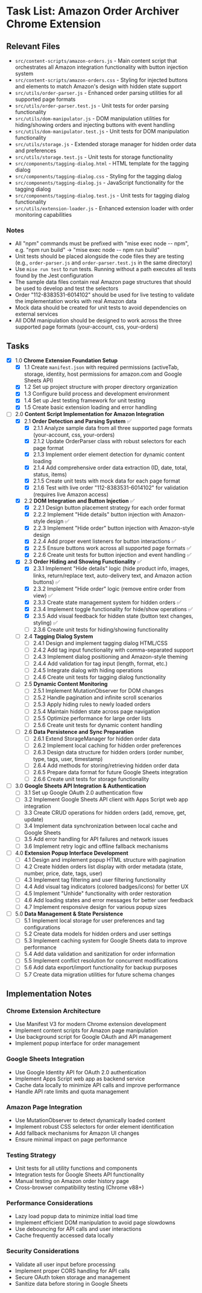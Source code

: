 # Task List: Amazon Order Archiver Chrome Extension

## Relevant Files

- `src/content-scripts/amazon-orders.js` - Main content script that orchestrates all Amazon integration functionality with button injection system
- `src/content-scripts/amazon-orders.css` - Styling for injected buttons and elements to match Amazon's design with hidden state support
- `src/utils/order-parser.js` - Enhanced order parsing utilities for all supported page formats
- `src/utils/order-parser.test.js` - Unit tests for order parsing functionality
- `src/utils/dom-manipulator.js` - DOM manipulation utilities for hiding/showing orders and injecting buttons with event handling
- `src/utils/dom-manipulator.test.js` - Unit tests for DOM manipulation functionality
- `src/utils/storage.js` - Extended storage manager for hidden order data and preferences
- `src/utils/storage.test.js` - Unit tests for storage functionality
- `src/components/tagging-dialog.html` - HTML template for the tagging dialog
- `src/components/tagging-dialog.css` - Styling for the tagging dialog
- `src/components/tagging-dialog.js` - JavaScript functionality for the tagging dialog
- `src/components/tagging-dialog.test.js` - Unit tests for tagging dialog functionality
- `src/utils/extension-loader.js` - Enhanced extension loader with order monitoring capabilities

### Notes

- All "npm" commands must be prefixed with "mise exec node -- npm", e.g. "npm run build" -> "mise exec node -- npm run build"
- Unit tests should be placed alongside the code files they are testing (e.g., `order-parser.js` and `order-parser.test.js` in the same directory)
- Use `mise run test` to run tests. Running without a path executes all tests found by the Jest configuration
- The sample data files contain real Amazon page structures that should be used to develop and test the selectors
- Order "112-8383531-6014102" should be used for live testing to validate the implementation works with real Amazon data
- Mock data should be created for unit tests to avoid dependencies on external services
- All DOM manipulation should be designed to work across the three supported page formats (your-account, css, your-orders)

## Tasks

- [x] 1.0 **Chrome Extension Foundation Setup**
  - [x] 1.1 Create `manifest.json` with required permissions (activeTab, storage, identity, host permissions for amazon.com and Google Sheets API)
  - [x] 1.2 Set up project structure with proper directory organization
  - [x] 1.3 Configure build process and development environment
  - [x] 1.4 Set up Jest testing framework for unit testing
  - [x] 1.5 Create basic extension loading and error handling

- [ ] 2.0 **Content Script Implementation for Amazon Integration**
  - [x] 2.1 **Order Detection and Parsing System** ✅
    - [x] 2.1.1 Analyze sample data from all three supported page formats (your-account, css, your-orders)
    - [x] 2.1.2 Update OrderParser class with robust selectors for each page format
    - [x] 2.1.3 Implement order element detection for dynamic content loading
    - [x] 2.1.4 Add comprehensive order data extraction (ID, date, total, status, items)
    - [x] 2.1.5 Create unit tests with mock data for each page format
    - [x] 2.1.6 Test with live order "112-8383531-6014102" for validation (requires live Amazon access)
  - [x] 2.2 **DOM Integration and Button Injection** ✅
    - [x] 2.2.1 Design button placement strategy for each order format
    - [x] 2.2.2 Implement "Hide details" button injection with Amazon-style design ✅
    - [x] 2.2.3 Implement "Hide order" button injection with Amazon-style design
    - [x] 2.2.4 Add proper event listeners for button interactions ✅
    - [x] 2.2.5 Ensure buttons work across all supported page formats ✅
    - [x] 2.2.6 Create unit tests for button injection and event handling ✅
  - [x] 2.3 **Order Hiding and Showing Functionality** ✅
    - [x] 2.3.1 Implement "Hide details" logic (hide product info, images, links, return/replace text, auto-delivery text, and Amazon action buttons) ✅
    - [x] 2.3.2 Implement "Hide order" logic (remove entire order from view) ✅
    - [x] 2.3.3 Create state management system for hidden orders ✅
    - [x] 2.3.4 Implement toggle functionality for hide/show operations ✅
    - [x] 2.3.5 Add visual feedback for hidden state (button text changes, styling) ✅
    - [ ] 2.3.6 Create unit tests for hiding/showing functionality
  - [ ] 2.4 **Tagging Dialog System**
    - [ ] 2.4.1 Design and implement tagging dialog HTML/CSS
    - [ ] 2.4.2 Add tag input functionality with comma-separated support
    - [ ] 2.4.3 Implement dialog positioning and Amazon-style theming
    - [ ] 2.4.4 Add validation for tag input (length, format, etc.)
    - [ ] 2.4.5 Integrate dialog with hiding operations
    - [ ] 2.4.6 Create unit tests for tagging dialog functionality
  - [ ] 2.5 **Dynamic Content Monitoring**
    - [ ] 2.5.1 Implement MutationObserver for DOM changes
    - [ ] 2.5.2 Handle pagination and infinite scroll scenarios
    - [ ] 2.5.3 Apply hiding rules to newly loaded orders
    - [ ] 2.5.4 Maintain hidden state across page navigation
    - [ ] 2.5.5 Optimize performance for large order lists
    - [ ] 2.5.6 Create unit tests for dynamic content handling
  - [ ] 2.6 **Data Persistence and Sync Preparation**
    - [ ] 2.6.1 Extend StorageManager for hidden order data
    - [ ] 2.6.2 Implement local caching for hidden order preferences
    - [ ] 2.6.3 Design data structure for hidden orders (order number, type, tags, user, timestamp)
    - [ ] 2.6.4 Add methods for storing/retrieving hidden order data
    - [ ] 2.6.5 Prepare data format for future Google Sheets integration
    - [ ] 2.6.6 Create unit tests for storage functionality

- [ ] 3.0 **Google Sheets API Integration & Authentication**
  - [ ] 3.1 Set up Google OAuth 2.0 authentication flow
  - [ ] 3.2 Implement Google Sheets API client with Apps Script web app integration
  - [ ] 3.3 Create CRUD operations for hidden orders (add, remove, get, update)
  - [ ] 3.4 Implement data synchronization between local cache and Google Sheets
  - [ ] 3.5 Add error handling for API failures and network issues
  - [ ] 3.6 Implement retry logic and offline fallback mechanisms

- [ ] 4.0 **Extension Popup Interface Development**
  - [ ] 4.1 Design and implement popup HTML structure with pagination
  - [ ] 4.2 Create hidden orders list display with order metadata (state, number, price, date, tags, user)
  - [ ] 4.3 Implement tag filtering and user filtering functionality
  - [ ] 4.4 Add visual tag indicators (colored badges/icons) for better UX
  - [ ] 4.5 Implement "Unhide" functionality with order restoration
  - [ ] 4.6 Add loading states and error messages for better user feedback
  - [ ] 4.7 Implement responsive design for various popup sizes

- [ ] 5.0 **Data Management & State Persistence**
  - [ ] 5.1 Implement local storage for user preferences and tag configurations
  - [ ] 5.2 Create data models for hidden orders and user settings
  - [ ] 5.3 Implement caching system for Google Sheets data to improve performance
  - [ ] 5.4 Add data validation and sanitization for order information
  - [ ] 5.5 Implement conflict resolution for concurrent modifications
  - [ ] 5.6 Add data export/import functionality for backup purposes
  - [ ] 5.7 Create data migration utilities for future schema changes

## Implementation Notes

### Chrome Extension Architecture
- Use Manifest V3 for modern Chrome extension development
- Implement content scripts for Amazon page manipulation
- Use background script for Google OAuth and API management
- Implement popup interface for order management

### Google Sheets Integration
- Use Google Identity API for OAuth 2.0 authentication
- Implement Apps Script web app as backend service
- Cache data locally to minimize API calls and improve performance
- Handle API rate limits and quota management

### Amazon Page Integration
- Use MutationObserver to detect dynamically loaded content
- Implement robust CSS selectors for order element identification
- Add fallback mechanisms for Amazon UI changes
- Ensure minimal impact on page performance

### Testing Strategy
- Unit tests for all utility functions and components
- Integration tests for Google Sheets API functionality
- Manual testing on Amazon order history page
- Cross-browser compatibility testing (Chrome v88+)

### Performance Considerations
- Lazy load popup data to minimize initial load time
- Implement efficient DOM manipulation to avoid page slowdowns
- Use debouncing for API calls and user interactions
- Cache frequently accessed data locally

### Security Considerations
- Validate all user input before processing
- Implement proper CORS handling for API calls
- Secure OAuth token storage and management
- Sanitize data before storing in Google Sheets
